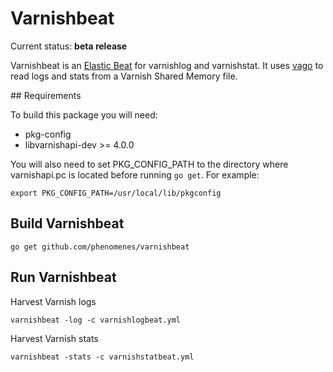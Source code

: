 # Varnishbeat

Current status: **beta release**

Varnishbeat is an [Elastic Beat](https://github.com/elastic/beats) for
varnishlog and varnishstat. It uses [vago](https://github.com/phenomenes/vago)
to read logs and stats from a Varnish Shared Memory file.

## Requirements

To build this package you will need:
- pkg-config
- libvarnishapi-dev >= 4.0.0

You will also need to set PKG_CONFIG_PATH to the directory where varnishapi.pc
is located before running `go get`. For example:
```
export PKG_CONFIG_PATH=/usr/local/lib/pkgconfig
```

## Build Varnishbeat

```
go get github.com/phenomenes/varnishbeat
```

## Run Varnishbeat

Harvest Varnish logs

```
varnishbeat -log -c varnishlogbeat.yml
```

Harvest Varnish stats

```
varnishbeat -stats -c varnishstatbeat.yml
```
